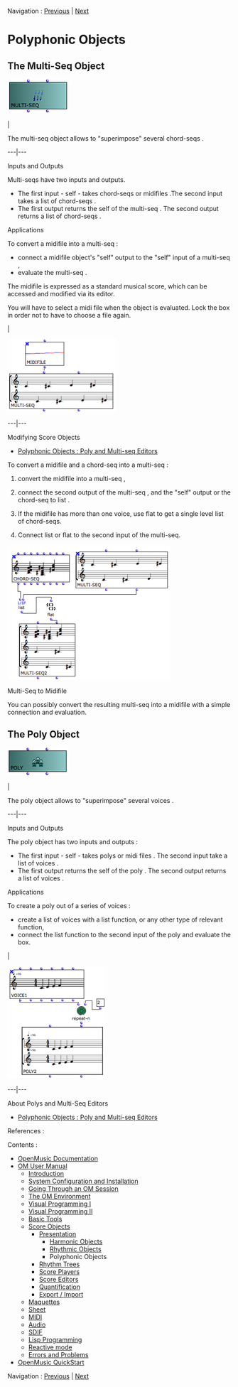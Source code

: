 
Navigation : [Previous](RhythmicObjects "page précédente\(Rhythmic
Objects\)") | [Next](RT "Next\(Rhythm Trees\)")

# Polyphonic Objects

## The Multi-Seq Object

![](../res/multiseq_icon.png)

|

The  multi-seq object allows to "superimpose" several  chord-seqs .  
  
---|---  
  
Inputs and Outputs

Multi-seqs have two inputs and outputs.

  * The first input - self - takes  chord-seqs or  midifiles .The second input takes a list of  chord-seqs .
  * The first output returns the self of the  multi-seq . The second output returns a list of  chord-seqs .

Applications

To convert a  midifile into a  multi-seq  :

  * connect a  midifile object's "self" output to the "self" input of a  multi-seq ,
  * evaluate the  multi-seq .

The  midifile is expressed as a standard musical score, which can be accessed
and modified via its editor.

You will have to select a midi file when the object is evaluated. Lock the box
in order not to have to choose a file again.

|

![](../res/convertmidimulti.png)  
  
---|---  
  
Modifying Score Objects

  * [Polyphonic Objects : Poly and Multi-seq Editors](Poly-Multi-Editor)

To convert a  midifile  and a  chord-seq into a  multi-seq :

  1. convert the  midifile into a  multi-seq ,

  2. connect the second output of the  multi-seq , and the "self" output or the  chord-seq to  list .

  3. If the  midifile has more than one voice, use flat to get a single level list of chord-seqs.

  4. Connect  list or  flat to the second input of the multi-seq.

![](../res/midichordseqmulti.png)

Multi-Seq to Midifile

You can possibly convert the resulting  multi-seq into a midifile with a
simple connection and evaluation.

## The Poly Object

![](../res/poly_icon_1.png)

|

The  poly object allows to "superimpose" several  voices .  
  
---|---  
  
Inputs and Outputs

The poly object has two inputs and outputs :

  * The first input - self - takes  polys or  midi files . The second input take a list of  voices .
  * The first output returns the self of the  poly . The second output returns a list of  voices .

Applications

To create a poly out of a series of  voices  :

  * create a list of voices with a  list function, or any other type of relevant function, 
  * connect the list function to the second input of the  poly and evaluate the box.

|

![](../res/polybasic.png)  
  
---|---  
  
About Polys and Multi-Seq Editors

  * [Polyphonic Objects : Poly and Multi-seq Editors](Poly-Multi-Editor)

References :

Contents :

  * [OpenMusic Documentation](OM-Documentation)
  * [OM User Manual](OM-User-Manual)
    * [Introduction](00-Contents)
    * [System Configuration and Installation](Installation)
    * [Going Through an OM Session](Goingthrough)
    * [The OM Environment](Environment)
    * [Visual Programming I](BasicVisualProgramming)
    * [Visual Programming II](AdvancedVisualProgramming)
    * [Basic Tools](BasicObjects)
    * [Score Objects](ScoreObjects)
      * [Presentation](Score-Objects-Intro)
        * [Harmonic Objects](Note-Chord-Chord-seq)
        * [Rhythmic Objects](RhythmicObjects)
        * Polyphonic Objects
      * [Rhythm Trees](RT)
      * [Score Players](ScorePlayer)
      * [Score Editors](ScoreEditors)
      * [Quantification](Quantification)
      * [Export / Import](ImportExport)
    * [Maquettes](Maquettes)
    * [Sheet](Sheet)
    * [MIDI](MIDI)
    * [Audio](Audio)
    * [SDIF](SDIF)
    * [Lisp Programming](Lisp)
    * [Reactive mode](Reactive)
    * [Errors and Problems](errors)
  * [OpenMusic QuickStart](QuickStart-Chapters)

Navigation : [Previous](RhythmicObjects "page précédente\(Rhythmic
Objects\)") | [Next](RT "Next\(Rhythm Trees\)")

